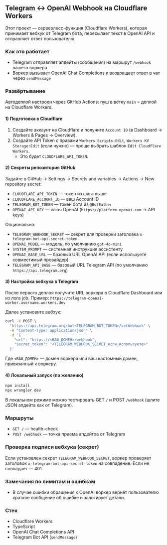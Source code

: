 ## Telegram ↔ OpenAI Webhook на Cloudflare Workers

Этот проект — серверлесс-функция (Cloudflare Workers), которая принимает вебхук от Telegram бота, пересылает текст в OpenAI API и отправляет ответ пользователю.

### Как это работает
- Telegram отправляет апдейты (сообщения) на маршрут `/webhook` вашего воркера
- Воркер вызывает OpenAI Chat Completions и возвращает ответ в чат через `sendMessage`

### Развёртывание
Автодеплой настроен через GitHub Actions: пуш в ветку `main` = деплой на Cloudflare Workers.

#### 1) Подготовка в Cloudflare
1. Создайте аккаунт на Cloudflare и получите `Account ID` (в Dashboard → Workers & Pages → Overview).
2. Создайте API Token с правами `Workers Scripts:Edit`, `Workers KV Storage:Edit` (если нужно) — проще выбрать шаблон `Edit Cloudflare Workers`.
   - Это будет `CLOUDFLARE_API_TOKEN`.

#### 2) Секреты репозитория GitHub
Задайте в GitHub → Settings → Secrets and variables → Actions → New repository secret:

- `CLOUDFLARE_API_TOKEN` — токен из шага выше
- `CLOUDFLARE_ACCOUNT_ID` — ваш Account ID
- `TELEGRAM_BOT_TOKEN` — токен бота из `@BotFather`
- `OPENAI_API_KEY` — ключ OpenAI (`https://platform.openai.com` → API keys)

Опционально:
- `TELEGRAM_WEBHOOK_SECRET` — секрет для проверки заголовка `x-telegram-bot-api-secret-token`
- `OPENAI_MODEL` — модель, по умолчанию `gpt-4o-mini`
- `SYSTEM_PROMPT` — системная инструкция ассистенту
- `OPENAI_BASE_URL` — базовый URL OpenAI API (если используете совместимый провайдер)
- `TELEGRAM_API_BASE` — базовый URL Telegram API (по умолчанию `https://api.telegram.org`)

#### 3) Настройка вебхука в Telegram
После первого деплоя получите URL воркера в Cloudflare Dashboard или из лога job. Пример: `https://telegram-openai-worker.username.workers.dev`

Далее установите вебхук:

```bash
curl -X POST \
  "https://api.telegram.org/bot<TELEGRAM_BOT_TOKEN>/setWebhook" \
  -H "Content-Type: application/json" \
  -d '{
    "url": "https://<ВАШ_ДОМЕН>/webhook",
    "secret_token": "<TELEGRAM_WEBHOOK_SECRET_если_используете>"
  }'
```

Где `<ВАШ_ДОМЕН>` — домен воркера или ваш кастомный домен, привязанный к воркеру.

#### 4) Локальный запуск (по желанию)
```bash
npm install
npx wrangler dev
```
В локальном режиме можно тестировать GET `/` и POST `/webhook` (шлите JSON апдейта как от Telegram).

### Маршруты
- `GET /` — health-check
- `POST /webhook` — точка приема апдейтов от Telegram

### Проверка подписи вебхука (секрет)
Если установлен секрет `TELEGRAM_WEBHOOK_SECRET`, воркер проверяет заголовок `x-telegram-bot-api-secret-token` на совпадение. Если не совпадает — 401.

### Замечания по лимитам и ошибкам
- В случае ошибки обращения к OpenAI воркер вернёт пользователю краткое сообщение об ошибке и залогирует детали.

### Стек
- Cloudflare Workers
- TypeScript
- OpenAI Chat Completions API
- Telegram Bot API (`sendMessage`)


